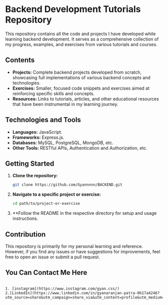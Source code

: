 # Backend Development Tutorials Repository

This repository contains all the code and projects I have developed while learning backend development. It serves as a comprehensive collection of my progress, examples, and exercises from various tutorials and courses.

## Contents

- **Projects:** Complete backend projects developed from scratch, showcasing full implementations of various backend concepts and technologies.
- **Exercises:** Smaller, focused code snippets and exercises aimed at reinforcing specific skills and concepts.
- **Resources:** Links to tutorials, articles, and other educational resources that have been instrumental in my learning journey.

## Technologies and Tools

- **Languages:** JavaScript.
- **Frameworks:** Express.js.
- **Databases:** MySQL, PostgreSQL, MongoDB, etc.
- **Other Tools:** RESTful APIs, Authentication and Authorization, etc.

## Getting Started

1. **Clone the repository:**
    ```bash
    git clone https://github.com/Gyannnnn/BACKEND.git
    ```
2. **Navigate to a specific project or exercise:**
    ```bash
    cd path/to/project-or-exercise
    ```
3. **Follow the README in the respective directory for setup and usage instructions.

## Contribution

This repository is primarily for my personal learning and reference. However, if you find any issues or have suggestions for improvements, feel free to open an issue or submit a pull request.

## You Can Contact Me Here
```

1. [instagram](https://www.instagram.com/gyan.css/)
2.[LinkedIn](https://www.linkedin.com/in/gyanaranjan-patra-0b17a4246?utm_source=share&utm_campaign=share_via&utm_content=profile&utm_medium=android_app)

